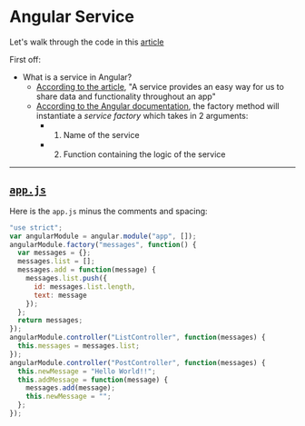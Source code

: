 # Angular Service

Let's walk through the code in this [article][1]

First off:
- What is a service in Angular?
  - [According to the article][1], "A service provides an easy way for us to share data and functionality throughout an app"
  - [According to the Angular documentation][2], the factory method will instantiate a *service factory* which takes in 2 arguments:
    - 1) Name of the service
    - 2) Function containing the logic of the service

---

## [`app.js`][3]

Here is the `app.js` minus the comments and spacing:

```JavaScript
"use strict";
var angularModule = angular.module("app", []);
angularModule.factory("messages", function() {
  var messages = {};
  messages.list = [];
  messages.add = function(message) {
    messages.list.push({
      id: messages.list.length,
      text: message
    });
  };
  return messages;
});
angularModule.controller("ListController", function(messages) {
  this.messages = messages.list;
});
angularModule.controller("PostController", function(messages) {
  this.newMessage = "Hello World!!";
  this.addMessage = function(message) {
    messages.add(message);
    this.newMessage = "";
  };
});
```


[1]: https://thinkster.io/a-better-way-to-learn-angularjs/services "Thinkster Angular Article"

[2]: https://docs.angularjs.org/api/auto/service/$provide#factory "Angular Documentation: factory()"

[3]: https://github.com/jberry93/angular-practice/blob/master/angularServices/app.js "app.js Content"
